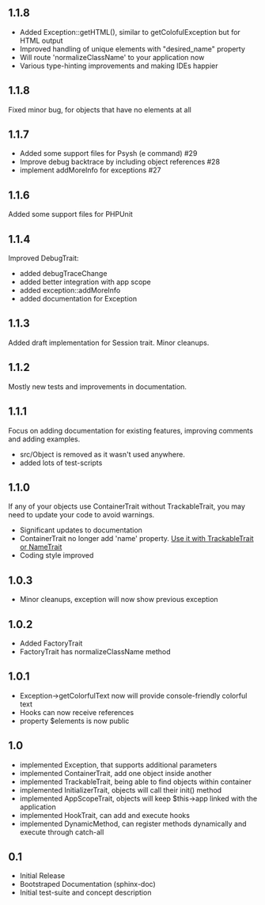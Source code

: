 ## 1.1.8

 - Added Exception::getHTML(), similar to getColofulException but for
   HTML output
 - Improved handling of unique elements with "desired_name" property
 - Will route 'normalizeClassName' to your application now
 - Various type-hinting improvements and making IDEs happier

## 1.1.8

Fixed minor bug, for objects that have no elements at all

## 1.1.7

 - Added some support files for Psysh (e command) #29
 - Improve debug backtrace by including object references #28
 - implement addMoreInfo for exceptions #27

## 1.1.6

Added some support files for PHPUnit

## 1.1.4

Improved DebugTrait:

 - added debugTraceChange
 - added better integration with app scope
 - added exception::addMoreInfo
 - added documentation for Exception

## 1.1.3

Added draft implementation for Session trait. Minor cleanups.

## 1.1.2

Mostly new tests and improvements in documentation.

## 1.1.1

Focus on adding documentation for existing features, improving comments
and adding examples. 
* src/Object is removed as it wasn't used anywhere.
* added lots of test-scripts

## 1.1.0

If any of your objects use ContainerTrait without TrackableTrait, you may need to update
your code to avoid warnings.

* Significant updates to documentation
* ContainerTrait no longer add 'name' property. [Use it with TrackableTrait or NameTrait](http://agile-core.readthedocs.io/en/develop/container.html?highlight=nametrait#name-trait)
* Coding style improved

## 1.0.3

* Minor cleanups, exception will now show previous exception

## 1.0.2

* Added FactoryTrait
* FactoryTrait has normalizeClassName method

## 1.0.1

* Exception->getColorfulText now will provide console-friendly colorful text
* Hooks can now receive references
* property $elements is now public

## 1.0

* implemented Exception, that supports additional parameters
* implemented ContainerTrait, add one object inside another
* implemented TrackableTrait, being able to find objects within container
* implemented InitializerTrait, objects will call their init() method
* implemented AppScopeTrait, objects will keep $this->app linked with the application
* implemented HookTrait, can add and execute hooks
* implemented DynamicMethod, can register methods dynamically and execute through catch-all

## 0.1

* Initial Release
* Bootstraped Documentation (sphinx-doc)
* Initial test-suite and concept description
